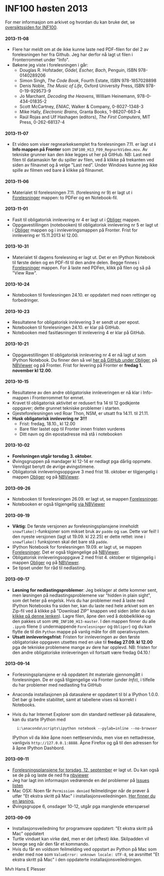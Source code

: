 INF100 høsten 2013
==============

For mer informasjon om arkivet og hvordan du kan bruke det, se [oversiktssiden for INF100](http://heplesser.github.io/UMB_INF100_H13/).

#### 2013-11-08
- Flere har meldt om at de ikke kunne laste ned PDF-filen for del 2 av forelesningen her fra Github. Jeg har derfor nå lagt ut filen i Fronterrommet under "Info".
- Bøkene jeg viste i forelesningen i går:
  - Douglas R. Hofstader, *Gödel, Escher, Bach*, Penguin, ISBN 978-0140289206
  - Simon Singh, *The Code Book*, Fourth Estate, ISBN 978-1857028898
  - Denis Noble, *The Music of Life*, Oxford University Press, ISBN 978-0-19-929573-9
  - Jo Marchant, *Decoding the Heavens*, William Heinemann, 978-0-434-01835-2
  - Scott McCartney, *ENIAC*, Walker & Company, 0-8027-1348-3
  - Mike Hally, *Electronic Brains*, Granta Books, 1-86207-663-4
  - Raúl Rojas and Ulf Hashagen (editors), *The First Computers*, MIT Press, 0-262-68137-4

#### 2013-11-07
- Et video som viser regnearkeksemplet fra forelesningen 7.11. er lagt ut **i Info mappen på Fronter** som `INF100_H13_F09_RegnarkVideo.mov`. Av tekniske grunner kan den ikke legges ut her på GitHub. NB: Last ned filen til datamaskin før du spiller av filen, ved å klikke på trekanten ved siden av filnavnet og å velge "Last ned". Under Windows kunne jeg ikke spille av filmen ved bare å klikke på filnavnet.

#### 2013-11-06
- Materialet til forelesningen 7.11. (forelesning nr 9) er lagt ut i [Forelesninger](https://github.com/heplesser/UMB_INF100_H13/tree/master/Forelesninger) mappen: to PDFer og en Notebook-fil.

#### 2013-11-01
- Fasit til obligatorisk innlevering nr 4 er lagt ut i  [Obliger](https://github.com/heplesser/UMB_INF100_H13/tree/master/Obliger) mappen.
- Oppgavestillingen (notebooken) til obligatorisk innlevering nr 5 er lagt ut i [Obliger](https://github.com/heplesser/UMB_INF100_H13/tree/master/Obliger) mappen og i innleveringsmappen på Fronter. Frist for innlevering er 15.11.2013 kl 12.00.

#### 2013-10-31
- Materialet til dagens forelesning er lagt ut. Det er en IPython Notebook til første delen og en PDF-fil til den andre delen. Begge finnes i [Forelesninger](https://github.com/heplesser/UMB_INF100_H13/tree/master/Forelesninger) mappen. For å laste ned PDFen, klikk på filen og så på "View Raw".

#### 2013-10-24
- Notebooken til forelesningen 24.10. er oppdatert med noen rettinger og forbedringer.

#### 2013-10-23
- Resultatene for obligatorisk innlevering 3 er sendt ut per epost.
- Notebooken til forelesningen 24.10. er klar på GitHub.
- Notebooken med fasitløsningen til innlevering 4 er klar på GitHub.

#### 2013-10-21
- Oppgavestillingen til obligatorisk innlevering nr 4 er nå lagt ut som IPython Notebook. Du finner den så vel [her på GitHub under Obliger](https://github.com/heplesser/UMB_INF100_H13/tree/master/Obliger), på [NBViewer](http://nbviewer.ipython.org/urls/raw.github.com/heplesser/UMB_INF100_H13/master/Obliger/INF100_H13_Oblig4.ipynb) og på Fronter. Frist for levering på Fronter er **fredag 1. november kl 12.00**.

#### 2013-10-15
- Resultatene av den andre obligatoriske innleveringen er nå klar i Info-mappen i Fronterrommet for emnet.
- Kravet til obligatorisk aktivitet er redusert fra 14 til 12 godkjente oppgaver; dette grunnet tekniske problemer i starten.
- Gjesteforelesningen ved Roar Thon, NSM, er utsatt fra 14.11. til 21.11.
- **Husk obligatorisk innlevering nr 3!!!**
    - Frist: fredag, 18.10., kl 12.00
    - Bare filer lastet opp til Fronter innen fristen vurderes
    - Ditt navn og din epostadresse må stå i notebooken

#### 2013-10-02
- **Forelsningen utgår torsdag 3. oktober.**
- Øvingsgruppen på mandager kl 12-14 er nedlagt pga dårlig oppmøte. Vennligst benytt de øvrige øvingstimene.
- Obligatorisk innleveringsoppgave 3 med frist 18. oktober er tilgjengelig i mappen [Obliger](https://github.com/heplesser/UMB_INF100_H13/tree/master/Obliger) og på [NBViewer](http://nbviewer.ipython.org/urls/raw.github.com/heplesser/UMB_INF100_H13/master/Obliger/INF100_H13_Oblig3.ipynb).

#### 2013-09-26
- Notebooken til forelesningen 26.09. er lagt ut, se mappen [Forelesninger](https://github.com/heplesser/UMB_INF100_H13/tree/master/Forelesninger).
- Notebooken er også tilgjengelig [via NBViewer](http://nbviewer.ipython.org/urls/raw.github.com/heplesser/UMB_INF100_H13/master/Forelesninger/INF100_H13_F04.ipynb)

#### 2013-09-19
- **Viktig:** De første versjonen av forelesningsplansjene inneholdt `snowflake()`-funksjoner som mikset bruk av `padde` og `sam`. Dette var feil! I den nyeste versjonen (lagt ut 19.09. kl 22.25) er dette rettet: inne i `snowflake()` funksjonen skal det bare stå `padde`.
- IPython Notebook for forelesningen 19.09. er lagt ut, se mappen [Forelesninger](https://github.com/heplesser/UMB_INF100_H13/tree/master/Forelesninger). Det er også tilgjengelige på [NBViewer](http://nbviewer.ipython.org/urls/raw.github.com/heplesser/UMB_INF100_H13/master/Forelesninger/INF100_H13_F03.ipynb).
- Obligatorisk innleveringsoppgave 2 med frist 4. oktober er tilgjengelig i mappen [Obliger](https://github.com/heplesser/UMB_INF100_H13/tree/master/Obliger) og på [NBViewer](http://nbviewer.ipython.org/urls/raw.github.com/heplesser/UMB_INF100_H13/master/Obliger/INF100_H13_Oblig2.ipynb).
- Se tipset under for råd til nedlasting.

#### 2013-09-17
- **Løsning for nedlastingsproblemer**: Jeg beklager at dette kommer sent, men løsningen på nedlastingsproblemene var "hidden in plain sight", som det heter på engelsk. Hvis du har problemer med å laste ned IPython Notebooks fra siden her, kan du laste ned hele arkivet som en Zip-fil ved å klikke på "Download ZIP" knappen ved siden (eller du kan [klikke på denne lenken](https://github.com/heplesser/UMB_INF100_H13/archive/master.zip)). Lagre filen, åpne den ved å dobbelklikke og den pakkes ut som `UMB_INF100_H13-master`. I den mappen finner du alle `.ipynb` filene (i undermappende `Forelesninger` og `Obliger`) og du kan flytte de til din `Python` mappe på vanlig måte for ditt operativsystem.
- **Utsatt innleveringsfrist**: Fristen for innleveringen av den første obligatoriske oppgaven utsettes med en uke til **fredag 27.09. kl 12.00** pga de tekniske problemene mange av dere har opplevd. NB: fristen for den andre obligatoriske innleveringen vil fortsatt være fredag 04.10.!

#### 2013-09-14
- Forlesningsplansjene er nå oppdatert iht materiale gjennomgått i forelesningen. De er også tilgjengelige via Fronter (under *Info*), i tilfelle du har problemer med nedlasting fra GitHub
- Anaconda installasjonen på datasalene er oppdatert til bl a IPython 1.0.0. Det bør gi bedre stabilitet, samt at tabellene vises nå korrekt i Notebooks.
- Hvis du har Internet Explorer som din standard nettleser på datasalene, kan du starte IPython med

        i:\anaconda\scripts\ipython notebook --pylab=inline --no-browser

  IPython vil da ikke åpne noen nettleservindu, men vise en nettadresse, vanligvis `http://127.0.0.1:8888`. Åpne Firefox og gå til den adressen for å åpne IPython Dashbord.

#### 2013-09-11
- [Forelesningsplansjene for torsdag, 12. september](https://github.com/heplesser/UMB_INF100_H13/tree/master/Forelesninger) er lagt ut. Du kan også se de på og laste de ned fra [nbviewer](http://nbviewer.ipython.org/urls/raw.github.com/heplesser/UMB_INF100_H13/master/Forelesninger/INF100_H13_F02.ipynb)
- Jeg har lagt inn informasjon vedrørende en del problemer på [Issues listen](https://github.com/heplesser/UMB_INF100_H13/issues)
- Mac OSX: Noen får `Permission denied` feilmeldinger når de prøver å utfør "Et ekstra skritt på Mac" i installasjonsveiledningen. [Her finner du en løsning.](https://github.com/heplesser/UMB_INF100_H13/issues/2)
- Øvingsgruppe 6, onsdager 10-12, utgår pga manglende etterspørsel

#### 2013-09-09
- Installasjonsveiledning for programvare oppdatert: "Et ekstra skritt på Mac" oppdatert
- Turtle vinduet kan virke død, men er det (oftest) ikke. Skilpadden vil bevege seg når den får et kommando.
- Hvis du får en voldsom feilmelding ved oppstart av Python på Mac som ender med noe som `ValueError: unknown locale: UTF-8`, se avsnittet "Et ekstra skritt på Mac" i den oppdaterte installasjonsveiledningen.

Mvh
Hans E Plesser
